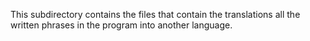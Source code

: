 This subdirectory contains the files that contain the translations all the written phrases in the program into another language.
